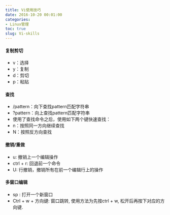 ```yaml
---
title: Vi使用技巧
date: 2016-10-20 00:01:00
categories:
- Linux管理
toc: true
slug: Vi-skills
---
```


#### 复制剪切
- v：选择
- y：复制
- d：剪切
- p：粘贴

#### 查找
- /pattern<Enter>：向下查找pattern匹配字符串 
- ?pattern<Enter>：向上查找pattern匹配字符串 
- 使用了查找命令之后，使用如下两个键快速查找： 
- n：按照同一方向继续查找
- N：按照反方向查找

#### 撤销/重做
- u: 撤销上一个编辑操作
- ctrl + r: 回退前一个命令
- U: 行撤销，撤销所有在前一个编辑行上的操作

#### 多窗口编辑
- sp <File>: 打开一个新窗口
- Ctrl + w + 方向键: 窗口跳转, 使用方法为先按ctrl + w, 松开后再按下对应的方向键.